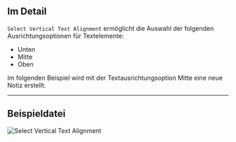 ## Im Detail
`Select Vertical Text Alignment` ermöglicht die Auswahl der folgenden Ausrichtungsoptionen für Textelemente:
- Unten
- Mitte
- Oben

Im folgenden Beispiel wird mit der Textausrichtungsoption Mitte eine neue Notiz erstellt.
___
## Beispieldatei

![Select Vertical Text Alignment](./DSRevitNodesUI.VerticalAlignment_img.jpg)
